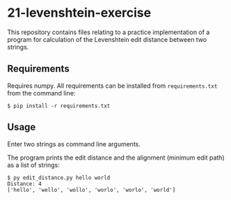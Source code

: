 # 21-levenshtein-exercise
This repository contains files relating to a practice implementation of a program for calculation of the Levenshtein edit distance between two strings.

## Requirements
Requires numpy. All requirements can be installed from `requirements.txt` from the command line:
```
$ pip install -r requirements.txt
```

## Usage
Enter two strings as command line arguments.

The program prints the edit distance and the alignment (minimum edit path) as a list of strings:
```
$ py edit_distance.py hello world
Distance: 4
['hello', 'wello', 'wollo', 'worlo', 'worlo', 'world']
```